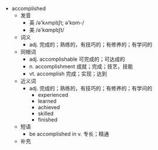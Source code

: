 - accomplished
  - 发音
    - 英 /ə'kʌmplɪʃt; ə'kɒm-/
    - 美 /ə'kɑmplɪʃt/
  - 词义
    - adj. 完成的；熟练的，有技巧的；有修养的；有学问的
  - 同根词
    - adj. accomplishable 可完成的；可达成的
    - n. accomplishment 成就；完成；技艺，技能
    - vt. accomplish 完成；实现；达到
  - 近义词
    - adj. 完成的；熟练的，有技巧的；有修养的；有学问的
      - experienced
      - learned
      - achieved
      - skilled
      - finished
  - 短语
    - be accomplished in v. 专长；精通
  - 补充